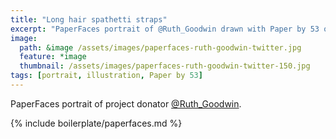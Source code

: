 ```yaml
---
title: "Long hair spathetti straps"
excerpt: "PaperFaces portrait of @Ruth_Goodwin drawn with Paper by 53 on an iPad."
image: 
  path: &image /assets/images/paperfaces-ruth-goodwin-twitter.jpg 
  feature: *image
  thumbnail: /assets/images/paperfaces-ruth-goodwin-twitter-150.jpg
tags: [portrait, illustration, Paper by 53]
---
```


PaperFaces portrait of project donator [@Ruth_Goodwin](https://twitter.com/Ruth_Goodwin).

{% include boilerplate/paperfaces.md %}

